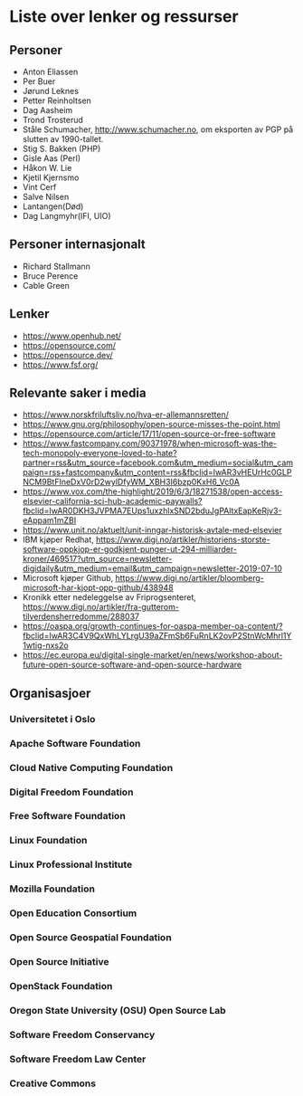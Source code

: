 
# Liste over lenker og ressurser

## Personer
* Anton Eliassen
* Per Buer
* Jørund Leknes
* Petter Reinholtsen
* Dag Aasheim
* Trond Trosterud
* Ståle Schumacher, http://www.schumacher.no, om eksporten av PGP på slutten av 1990-tallet.
* Stig S. Bakken (PHP)
* Gisle Aas (Perl)
* Håkon W. Lie
* Kjetil Kjernsmo
* Vint Cerf
* Salve Nilsen
* Lantangen(Død)
* Dag Langmyhr(IFI, UIO)

## Personer internasjonalt
* Richard Stallmann
* Bruce Perence
* Cable Green


## Lenker
* https://www.openhub.net/
* https://opensource.com/
* https://opensource.dev/
* https://www.fsf.org/


## Relevante saker i media
* https://www.norskfriluftsliv.no/hva-er-allemannsretten/
* https://www.gnu.org/philosophy/open-source-misses-the-point.html
* https://opensource.com/article/17/11/open-source-or-free-software
* https://www.fastcompany.com/90371978/when-microsoft-was-the-tech-monopoly-everyone-loved-to-hate?partner=rss&utm_source=facebook.com&utm_medium=social&utm_campaign=rss+fastcompany&utm_content=rss&fbclid=IwAR3vHEUrHc0GLPNCM9BtFIneDxV0rD2wylDfyWM_XBH3I6bzp0KxH6_Vc0A
* https://www.vox.com/the-highlight/2019/6/3/18271538/open-access-elsevier-california-sci-hub-academic-paywalls?fbclid=IwAR0DKH3JVPMA7EUps1uxzhlxSND2bduJgPAltxEapKeRjv3-eAppam1mZBI
* https://www.unit.no/aktuelt/unit-inngar-historisk-avtale-med-elsevier
* IBM kjøper Redhat, https://www.digi.no/artikler/historiens-storste-software-oppkjop-er-godkjent-punger-ut-294-milliarder-kroner/469517?utm_source=newsletter-digidaily&utm_medium=email&utm_campaign=newsletter-2019-07-10
* Microsoft kjøper Github, https://www.digi.no/artikler/bloomberg-microsoft-har-kjopt-opp-github/438948
* Kronikk etter nedeleggelse av Friprogsenteret, https://www.digi.no/artikler/fra-gutterom-tilverdensherredomme/288037
* https://oaspa.org/growth-continues-for-oaspa-member-oa-content/?fbclid=IwAR3C4V9QxWhLYLrgU39aZFmSb6FuRnLK2ovP2StnWcMhrl1Y1wtig-nxs2o
* https://ec.europa.eu/digital-single-market/en/news/workshop-about-future-open-source-software-and-open-source-hardware


## Organisasjoer
### Universitetet i Oslo
### Apache Software Foundation
### Cloud Native Computing Foundation
### Digital Freedom Foundation
### Free Software Foundation
### Linux Foundation
### Linux Professional Institute
### Mozilla Foundation
### Open Education Consortium
### Open Source Geospatial Foundation
### Open Source Initiative
### OpenStack Foundation
### Oregon State University (OSU) Open Source Lab
### Software Freedom Conservancy
### Software Freedom Law Center
### Creative Commons
